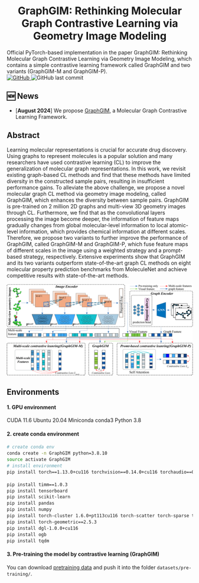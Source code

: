 <h1 align="center">  GraphGIM: Rethinking Molecular Graph Contrastive Learning via Geometry Image Modeling  </h1>
Official PyTorch-based implementation in the paper GraphGIM: Rethinking Molecular Graph Contrastive Learning via Geometry Image Modeling, which contains a simple contrastive learning framework called GraphGIM and two variants (GraphGIM-M and GraphGIM-P).
<div>
<a href="https://github.com/cyli029/GraphGIM/blob/main/LICENSE">
    <img alt="GitHub" src="https://img.shields.io/github/license/cyli029/GraphGIM?style=flat-square">
</a><img alt="GitHub last commit" src="https://img.shields.io/github/last-commit/cyli029/GraphGIM?style=flat-square">
</div>


## 🆕 News

- \[**August 2024**\] We propose [GraphGIM](https://github.com/cyli029/GraphGIM), a Molecular Graph Contrastive Learning Framework.

## Abstract
Learning molecular representations is crucial for accurate drug discovery. Using graphs to represent molecules is a popular solution and many researchers have used contrastive learning (CL) to improve the generalization of molecular graph representations. In this work, we revisit existing graph-based CL methods and find that these methods have limited diversity in the constructed sample pairs, resulting in insufficient performance gains. To alleviate the above challenge, we propose a novel molecular graph CL method via geometry image modeling, called GraphGIM, which enhances the diversity between sample pairs. GraphGIM is pre-trained on 2 million 2D graphs and multi-view 3D geometry images through CL. Furthermore, we find that as the convolutional layers processing the image become deeper, the information of feature maps gradually changes from global molecular-level information to local atomic-level information, which provides chemical information at different scales. Therefore, we propose two variants to further improve the performance of GraphGIM, called GraphGIM-M and GraphGIM-P, which fuse feature maps of different scales in the image using a weighted strategy and a prompt-based strategy, respectively. Extensive experiments show that GraphGIM and its two variants outperform state-of-the-art graph CL methods on eight molecular property prediction benchmarks from MoleculeNet and achieve competitive results with state-of-the-art methods.


![framework](./assets/framework.png)

## Environments

#### 1. GPU environment
CUDA 11.6
Ubuntu 20.04
Miniconda conda3
Python 3.8

#### 2. create conda environment
```bash
# create conda env
conda create -n GraphGIM python=3.8.10
source activate GraphGIM
# install environment
pip install torch==1.13.0+cu116 torchvision==0.14.0+cu116 torchaudio==0.13.0+cu116 --extra-index-url https://download.pytorch.org/whl/cu116 -i https://pypi.tuna.tsinghua.edu.cn/simple

pip install timm==1.0.3
pip install tensorboard
pip install scikit-learn
pip install pandas
pip install numpy
pip install torch-cluster 1.6.0+pt113cu116 torch-scatter torch-sparse torch-spline-conv -f https://pytorch-geometric.com/whl/torch-1.13.1%2Bcu116.html
pip install torch-geometric==2.5.3
pip install dgl-1.0.0+cu116
pip install ogb
pip install tqdm
```
#### 3. Pre-training the model by contrastive learning (GraphGIM)
You can download [pretraining data]() and push it into the folder `datasets/pre-training/`.
